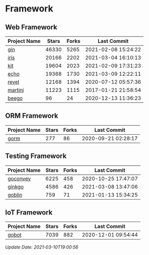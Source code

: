 # Framework

## Web Framework
| Project Name | Stars | Forks | Last Commit |
| ------------ | ----- | ----- | ----------- |
| [gin](https://github.com/gin-gonic/gin) | 46330 | 5265 | 2021-02-08 15:24:22 |
| [iris](https://github.com/kataras/iris) | 20166 | 2202 | 2021-03-04 16:10:13 |
| [kit](https://github.com/go-kit/kit) | 19604 | 2023 | 2021-02-09 17:31:23 |
| [echo](https://github.com/labstack/echo) | 19368 | 1730 | 2021-03-09 12:22:11 |
| [revel](https://github.com/revel/revel) | 12168 | 1394 | 2020-07-12 05:57:36 |
| [martini](https://github.com/go-martini/martini) | 11223 | 1115 | 2017-01-21 21:58:54 |
| [beego](https://github.com/astaxie/beego) | 96 | 24 | 2020-12-13 11:36:23 |

## ORM Framework
| Project Name | Stars | Forks | Last Commit |
| ------------ | ----- | ----- | ----------- |
| [gorm](https://github.com/jinzhu/gorm) | 277 | 86 | 2020-09-21 02:28:17 |

## Testing Framework
| Project Name | Stars | Forks | Last Commit |
| ------------ | ----- | ----- | ----------- |
| [goconvey](https://github.com/smartystreets/goconvey) | 6225 | 458 | 2020-10-25 17:47:07 |
| [ginkgo](https://github.com/onsi/ginkgo) | 4586 | 426 | 2021-03-08 13:47:06 |
| [goblin](https://github.com/franela/goblin) | 759 | 71 | 2021-01-13 15:34:25 |

## IoT Framework
| Project Name | Stars | Forks | Last Commit |
| ------------ | ----- | ----- | ----------- |
| [gobot](https://github.com/hybridgroup/gobot) | 7039 | 882 | 2020-12-01 09:54:44 |

*Update Date: 2021-03-10T19:00:56*
